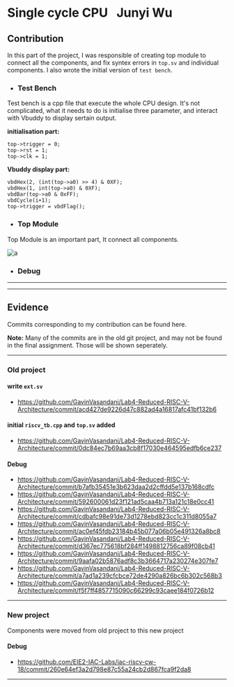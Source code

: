 # **Single cycle CPU** &nbsp; Junyi Wu

## Contribution

In this part of the project, I was responsible of creating top module to connect all the components, and fix syntex errors in `top.sv` and individual components. I also wrote the initial version of `test bench`.

- ### Test Bench

Test bench is a cpp file that execute the whole CPU design. It's not complicated, what it needs to do is initialise three parameter, and interact with Vbuddy to display sertain output.

**initialisation part:**
```
top->trigger = 0;
top->rst = 1;
top->clk = 1;
```
**Vbuddy display part:**
```
vbdHex(2, (int(top->a0) >> 4) & 0XF);
vbdHex(1, int(top->a0) & 0XF);
vbdBar(top->a0 & 0xFF);
vbdCycle(i+1);
top->trigger = vbdFlag();
```

- ### **Top Module**
Top Module is an important part, It connect all components.

![a](../images-logbook/SingleCycle.jpeg)


- ### Debug


---
---

## Evidence
Commits corresponding to my contribution can be found here. 

**Note:** Many of the commits are in the old git project, and may not be found in the final assignment. Those will be shown seperately.

---
### Old project

#### write `ext.sv`
- https://github.com/GavinVasandani/Lab4-Reduced-RISC-V-Architecture/commit/acd427de9226d47c882ad4a16817afc41bf132b6

#### initial `riscv_tb.cpp` and `top.sv` added
- https://github.com/GavinVasandani/Lab4-Reduced-RISC-V-Architecture/commit/0dc84ec7b69aa3cb8f17030e464595edfb6ce237

#### Debug
- https://github.com/GavinVasandani/Lab4-Reduced-RISC-V-Architecture/commit/b7afb35451e3b623daa2d2cffdd5e137b168cdfc
- https://github.com/GavinVasandani/Lab4-Reduced-RISC-V-Architecture/commit/592600061d23f121ad5caa4b713a121c18e0cc41
- https://github.com/GavinVasandani/Lab4-Reduced-RISC-V-Architecture/commit/cdbafc98e91de73d1278ebd823cc1c311d8055a7
- https://github.com/GavinVasandani/Lab4-Reduced-RISC-V-Architecture/commit/ac0ef45fdb23184b45b077a06b05e491326a8bc8
- https://github.com/GavinVasandani/Lab4-Reduced-RISC-V-Architecture/commit/d367ec775618bf284ff1498812756ca89f08cb41
- https://github.com/GavinVasandani/Lab4-Reduced-RISC-V-Architecture/commit/9aafa02b5876adf8c3b3664717a230274e307fe7
- https://github.com/GavinVasandani/Lab4-Reduced-RISC-V-Architecture/commit/a7ad1a239cfcbce72de4290a826bc6b302c568b3
- https://github.com/GavinVasandani/Lab4-Reduced-RISC-V-Architecture/commit/f5f7ff4857715090c66299c93caee184f0726b12
  
---
### New project
Components were moved from old project to this new project

#### Debug
- https://github.com/EIE2-IAC-Labs/iac-riscv-cw-18/commit/260e64ef3a2d798e87c55a24cb2d867fca9f2da8


---

<!-- - #### PC

PC contains a PC register and a ROM called Instruction Memory. PC register control current address, and Instruction Memory contains all 32-bit Instructions.


Normally, next PC = PC + 4, but when JUMP or Branch type instuction is implemented, PC is assigned with a certain value, depends on the type of instruction and it's parameter.

- #### Control Unit

Control Unit takes Instruction as input, and analyse the instruction in order to give control other components(PC, ALU, Sign_extension). 

Control Unit can be divided into two parts, **Main Decoder** and **ALUDecoder**. **Main Decoder** use Opcode to determine the type of the instruction. This will give most of the information. It also give an 2-bit ALUOp to **ALUDecoder**, which use ALUOp and the rest of the instuction (*funct3 and funct7*) to calculate ALUcontrol output.

- #### ALU -->
